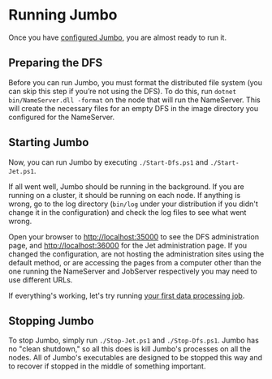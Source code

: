 # Running Jumbo

Once you have [configured Jumbo](Configuration.md), you are almost ready to run it.

## Preparing the DFS

Before you can run Jumbo, you must format the distributed file system (you can skip this step if
you’re not using the DFS). To do this, run `dotnet bin/NameServer.dll -format` on the node that will
run the NameServer. This will create the necessary files for an empty DFS in the image directory
you configured for the NameServer.

## Starting Jumbo

Now, you can run Jumbo by executing `./Start-Dfs.ps1` and `./Start-Jet.ps1`.

If all went well, Jumbo should be running in the background. If you are running on a cluster, it
should be running on each node. If anything is wrong, go to the log directory (`bin/log` under your
distribution if you didn't change it in the configuration) and check the log files to see what went
wrong.

Open your browser to [http://localhost:35000](http://localhost:35000/) to see the DFS administration
page, and [http://localhost:36000](http://localhost:36000/) for the Jet administration page. If you
changed the configuration, are not hosting the administration sites using the default method, or are
accessing the pages from a computer other than the one running the NameServer and JobServer
respectively you may need to use different URLs.

If everything's working, let's try running [your first data processing job](FirstJob.md).

## Stopping Jumbo

To stop Jumbo, simply run `./Stop-Jet.ps1` and `./Stop-Dfs.ps1`. Jumbo has no "clean shutdown," so
all this does is kill Jumbo's processes on all the nodes. All of Jumbo's executables are designed
to be stopped this way and to recover if stopped in the middle of something important.
